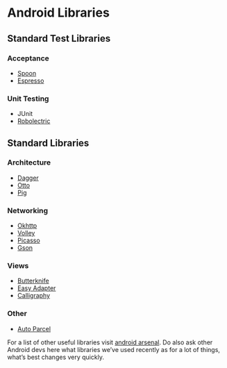 # Android Libraries

## Standard Test Libraries
### Acceptance
 - [Spoon](https://github.com/square/spoon)
 - [Espresso](https://code.google.com/p/android-test-kit/wiki/Espresso)

### Unit Testing
 - JUnit 
 - [Robolectric](http://robolectric.org/)

## Standard Libraries

### Architecture
- [Dagger](http://square.github.io/dagger/)
- [Otto](http://square.github.io/otto/)
- [Pig](http://github.com/ribot/pig)


### Networking
- [Okhttp](http://square.github.io/okhttp/)
- [Volley](https://android.googlesource.com/platform/frameworks/volley/)
- [Picasso](http://square.github.io/picasso/)
- [Gson](https://code.google.com/p/google-gson/)

### Views
- [Butterknife](http://jakewharton.github.io/butterknife/)
- [Easy Adapter](https://github.com/ribot/easy-adapter)
- [Calligraphy](https://github.com/chrisjenx/Calligraphy)

### Other
- [Auto Parcel](https://github.com/frankiesardo/auto-parcel)

For a list of other useful libraries visit [android arsenal](http://android-arsenal.com). Do also ask other Android devs here what libraries we’ve used recently as for a lot of things, what’s best changes very quickly.